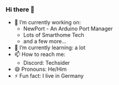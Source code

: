 ### Hi there 👋

- 🔭 I’m currently working on: 
   - NewPort - An Arduino Port Manager
   - Lots of Smarthome Tech
   - and a few more...
- 🌱 I’m currently learning: a lot
- 📫 How to reach me: 
   - Discord: Techsider
- 😄 Pronouns: He/Him
- ⚡ Fun fact: I live in Germany
